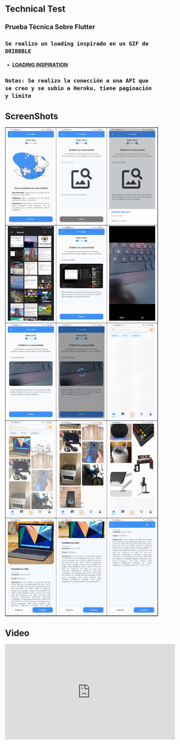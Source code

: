 # Technical Test

## Prueba Técnica Sobre Flutter

## `Se realizo un loading inspirado en un GIF de DRIBBBLE`
- ### [LOADING INSPIRATION](https://dribbble.com/shots/6098716-Flow-Motion-Loading-UI-UX-Animation)

## `Notas: Se realizo la conección a una API que se creo y se subio a Heroku, tiene paginación y límite`

# ScreenShots

<TABLE BORDER>
	<TR>
		<TD><img src="./screenshots/1.png" alt="" width="200"/></TD>
		<TD><img src="./screenshots/2.png" alt="" width="200"/></TD>
		<TD><img src="./screenshots/3.png" alt="" width="200"/></TD>
	</TR>
	<TR>
		<TD><img src="./screenshots/4.png" alt="" width="200"/></TD>
		<TD><img src="./screenshots/5.png" alt="" width="200"/></TD>
		<TD><img src="./screenshots/6.png" alt="" width="200"/></TD>
	</TR>
	<TR>
		<TD><img src="./screenshots/7.png" alt="" width="200"/></TD>
		<TD><img src="./screenshots/8.png" alt="" width="200"/></TD>
		<TD><img src="./screenshots/9.png" alt="" width="200"/></TD>
	</TR>
	<TR>
		<TD><img src="./screenshots/10.png" alt="" width="200"/></TD>
		<TD><img src="./screenshots/11.png" alt="" width="200"/></TD>
		<TD><img src="./screenshots/12.png" alt="" width="200"/></TD>
	</TR>
	<TR>
		<TD><img src="./screenshots/13.png" alt="" width="200"/></TD>
		<TD><img src="./screenshots/14.png" alt="" width="200"/></TD>
		<TD><img src="./screenshots/15.png" alt="" width="200"/></TD>
	</TR>
</TABLE>

# Video

<iframe width="560" height="315" src="https://www.youtube-nocookie.com/embed/jqFo80P92jw" frameborder="0" allow="accelerometer; autoplay; clipboard-write; encrypted-media; gyroscope; picture-in-picture" allowfullscreen></iframe>
